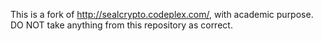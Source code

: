 This is a fork of http://sealcrypto.codeplex.com/, with academic purpose. DO NOT take anything from this repository as correct.

